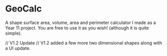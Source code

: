 # GeoCalc
A shape surface area, volume, area and perimeter calculator I made as a Year 11 project. You are free to use it as you wish! (although it is quite simple).

// V1.2 Update //
V1.2 added a few more two dimensional shapes along with a UI update.
